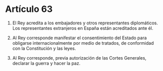 # Artículo 63

1. El Rey acredita a los embajadores y otros representantes diplomáticos. Los representantes extranjeros en España están acreditados ante él.

2. Al Rey corresponde manifestar el consentimiento del Estado para obligarse internacionalmente por medio de tratados, de conformidad con la Constitución y las leyes.

3. Al Rey corresponde, previa autorización de las Cortes Generales, declarar la guerra y hacer la paz.
